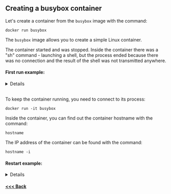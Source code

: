 ## Creating a busybox container

Let's create a container from the `busybox` image with the command:

    docker run busybox

The `busybox` image allows you to create a simple Linux container.

The container started and was stopped. Inside the container there was a "sh" command - launching a shell, but the process ended because there was no connection and the result of the shell was not transmitted anywhere.

#### First run example:

<details>

```bash
nickeld28@DockerVM:~$ docker run busybox
Unable to find image 'busybox:latest' locally
latest: Pulling from library/busybox
7b2699543f22: Pull complete 
Digest: sha256:650fd573e056b679a5110a70aabeb01e26b76e545ec4b9c70a9523f2dfaf18c6
Status: Downloaded newer image for busybox:latest

nickeld28@DockerVM:~$ docker ps -a
CONTAINER ID   IMAGE         COMMAND    CREATED              STATUS                          PORTS     NAMES
0b10066e3efe   busybox       "sh"       About a minute ago   Exited (0) About a minute ago             sharp_varahamihira
069cb0b3e228   hello-world   "/hello"   2 hours ago          Exited (0) 2 hours ago                    reverent_galileo

nickeld28@DockerVM:~$ docker ps
CONTAINER ID   IMAGE     COMMAND   CREATED   STATUS    PORTS     NAMES
```

</details>

\
To keep the container running, you need to connect to its process:

    docker run -it busybox

Inside the container, you can find out the container hostname with the command:

    hostname

The IP address of the container can be found with the command:

    hostname -i

#### Restart example:

<details>

```bash
nickeld28@DockerVM:~$ docker run -it busybox
/ # ls
bin    etc    lib    proc   sys    usr
dev    home   lib64  root   tmp    var
/ # hostname
bc98423639e3
/ # hostname -i
172.17.0.2
/ # exit
```

</details>

#### [<<< Back](/Summary.md)
